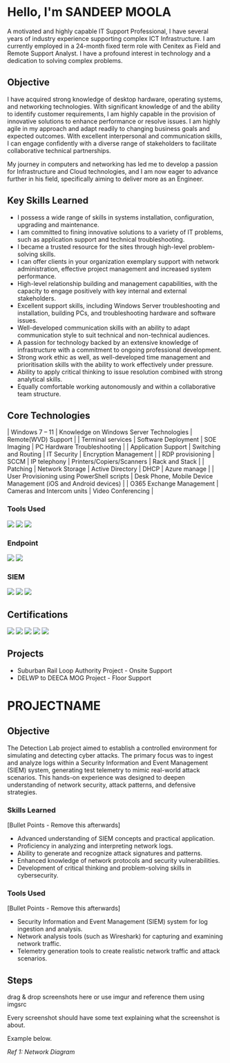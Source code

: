 # Hello, I'm SANDEEP MOOLA

A motivated and highly capable IT Support Professional, I have several years of industry experience supporting complex ICT Infrastructure. I am currently employed in a 24-month fixed term role with Cenitex as Field and Remote Support Analyst. I have a profound interest in technology and a dedication to solving complex problems.

## Objective

I have acquired strong knowledge of desktop hardware, operating systems, and networking technologies. With significant knowledge of and the ability to identify customer requirements, I am highly capable in the provision of innovative solutions to enhance performance or resolve issues. I am highly agile in my approach and adapt readily to changing business goals and expected outcomes. With excellent interpersonal and communication skills, I can engage confidently with a diverse range of stakeholders to facilitate collaborative technical partnerships.

My journey in computers and networking has led me to develop a passion for Infrastructure and Cloud technologies, and I am now eager to advance further in his field, specifically aiming to deliver more as an Engineer.

## Key Skills Learned

- I possess a wide range of skills in systems installation, configuration, upgrading and maintenance.
- I am committed to fining innovative solutions to a variety of IT problems, such as application support and technical troubleshooting.
- I became a trusted resource for the sites through high-level problem-solving skills.
- I can offer clients in your organization exemplary support with network administration, effective project management and increased system performance.
- High-level relationship building and management capabilities, with the capacity to engage positively with key internal and external stakeholders.
- Excellent support skills, including Windows Server troubleshooting and installation, building PCs, and troubleshooting hardware and software issues.
- Well-developed communication skills with an ability to adapt communication style to suit technical and non-technical audiences.
- A passion for technology backed by an extensive knowledge of infrastructure with a commitment to ongoing professional development.
- Strong work ethic as well, as well-developed time management and prioritisation skills with the ability to work effectively under pressure.
- Ability to apply critical thinking to issue resolution combined with strong analytical skills.
- Equally comfortable working autonomously and within a collaborative team structure.

## Core Technologies

| Windows 7 – 11 | Knowledge on Windows Server Technologies | Remote(WVD) Support |
| Terminal services | Software Deployment | SOE Imaging | PC Hardware Troubleshooting |
| Application Support | Switching and Routing | IT Security | Encryption Management |
| RDP provisioning | SCCM | IP telephony | Printers/Copiers/Scanners | Rack and Stack |
| Patching | Network Storage | Active Directory | DHCP | Azure manage |
| User Provisioning using PowerShell scripts | Desk Phone, Mobile Device Management (iOS and Android devices) |
| O365 Exchange Management | Cameras and Intercom units | Video Conferencing |

### Tools Used
<div>
    <img src="https://img.shields.io/badge/-Genesys-1679A7?&style=for-the-badge&logo=Genesys&logoColor=white" />
    <img src="https://img.shields.io/badge/-RSA Admin Console-EF3B2D?&style=for-the-badge&logo=RSA Admin Console&logoColor=white" />
    <img src="https://img.shields.io/badge/-Service-Now Dashboard Reporting-777BB4?&style=for-the-badge&logo=Service-Now Dashboard Reporting&logoColor=white" />
</div>

### Endpoint
<div>
    <img src="https://img.shields.io/badge/-Microsoft_Defender_for_Endpoint-00A4EF?&style=for-the-badge&logo=Microsoft&logoColor=white" />
    <img src="https://img.shields.io/badge/-Velociraptor-4B275F?&style=for-the-badge&logo=Velociraptor&logoColor=white" />
</div>

### SIEM
<div>
    <img src="https://img.shields.io/badge/-Microsoft_Sentinel-0078D4?&style=for-the-badge&logo=Microsoft&logoColor=white" />
    <img src="https://img.shields.io/badge/-Splunk-000000?&style=for-the-badge&logo=Splunk&logoColor=white" />
    <img src="https://img.shields.io/badge/-Elastic-005571?&style=for-the-badge&logo=Elastic&logoColor=white" />
</div>

## Certifications
<div>
<img src="https://img.shields.io/badge/-Security%2B-FF0000?&style=for-the-badge&logo=CompTIA&logoColor=white" />
<img src="https://img.shields.io/badge/-Network%2B-007ACC?&style=for-the-badge&logo=CompTIA&logoColor=white" />
<img src="https://img.shields.io/badge/-A%2B-4D4D4D?&style=for-the-badge&logo=CompTIA&logoColor=white" />
<img src="https://img.shields.io/badge/-CDSA-006400?&style=for-the-badge&logoColor=white" />
<img src="https://img.shields.io/badge/-CCD-000080?&style=for-the-badge&logoColor=white" />
</div>

## Projects
- Suburban Rail Loop Authority Project - Onsite Support
- DELWP to DEECA MOG Project - Floor Support

# PROJECTNAME

## Objective

The Detection Lab project aimed to establish a controlled environment for simulating and detecting cyber attacks. The primary focus was to ingest and analyze logs within a Security Information and Event Management (SIEM) system, generating test telemetry to mimic real-world attack scenarios. This hands-on experience was designed to deepen understanding of network security, attack patterns, and defensive strategies.

### Skills Learned
[Bullet Points - Remove this afterwards]

- Advanced understanding of SIEM concepts and practical application.
- Proficiency in analyzing and interpreting network logs.
- Ability to generate and recognize attack signatures and patterns.
- Enhanced knowledge of network protocols and security vulnerabilities.
- Development of critical thinking and problem-solving skills in cybersecurity.

### Tools Used
[Bullet Points - Remove this afterwards]

- Security Information and Event Management (SIEM) system for log ingestion and analysis.
- Network analysis tools (such as Wireshark) for capturing and examining network traffic.
- Telemetry generation tools to create realistic network traffic and attack scenarios.

## Steps
drag & drop screenshots here or use imgur and reference them using imgsrc

Every screenshot should have some text explaining what the screenshot is about.

Example below.

*Ref 1: Network Diagram*

